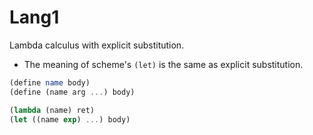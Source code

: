 # Lang1

Lambda calculus with explicit substitution.

- The meaning of scheme's `(let)` is the same as explicit substitution.

```scheme
(define name body)
(define (name arg ...) body)

(lambda (name) ret)
(let ((name exp) ...) body)
```
